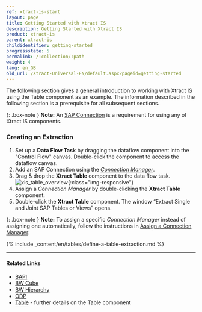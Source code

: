 ```yaml
---
ref: xtract-is-start
layout: page
title: Getting Started with Xtract IS
description: Getting Started with Xtract IS
product: xtract-is
parent: xtract-is
childidentifier: getting-started
progressstate: 5
permalink: /:collection/:path
weight: 4
lang: en_GB
old_url: /Xtract-Universal-EN/default.aspx?pageid=getting-started
---
```



The following section gives a general introduction to working with Xtract IS using the Table component as an example. 
The information described in the following section is a prerequisite for all subsequent sections.

{: .box-note }
**Note:** An [SAP Connection](./sap-connection) is a requirement for using any of Xtract IS components.

### Creating an Extraction

1. Set up a **Data Flow Task** by dragging the dataflow component into the "Control Flow" canvas. Double-click the component to access the dataflow canvas.
2. Add an SAP Connection using the [*Connection Manager*](./sap-connection/the-connection-manager).
3. Drag & drop the **Xtract Table** component to the data flow task. 
![xis_table_overview](/img/content/xis/xis_table_overview.png){:class="img-responsive"}
4. Assign a *Connection Manager* by double-clicking the **Xtract Table** component. 
5. Double-click the **Xtract Table** component. The window “Extract Single and Joint SAP Tables or Views” opens. 

{: .box-note }
**Note:** To assign a specific *Connection Manager* instead of assigning one automatically, follow the instructions in [Assign a Connection Manager](./sap-connection/the-connection-manager#assigning-a-connection-manager-to-an-xtract-component).

{% include _content/en/tables/define-a-table-extraction.md  %}

*****
#### Related Links
- [BAPI](./bapi)
- [BW Cube](./bw-cube)
- [BW Hierarchy](./hierarchy)
- [ODP](./odp)
- [Table](./table) - further details on the Table component
